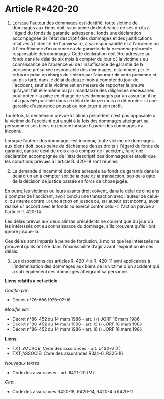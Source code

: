 # Article R*420-20

1. Lorsque l'auteur des dommages est identifié, toute victime de dommages aux biens doit, sous peine de déchéance de ses
droits à l'égard du fonds de garantie, adresser au fonds une déclaration accompagnée de l'état descriptif des dommages et des
justifications relatives à l'identité de l'adversaire, à sa responsabilité et à l'absence ou à l'insuffisance d'assurance ou
de garantie de la personne présumée responsable des dommages. Cette déclaration doit être adressée au fonds dans le délai de
six mois à compter du jour où la victime a eu connaissance de l'absence ou de l'insuffisance de garantie de la personne
présumée responsable des dommages, notamment par le refus de prise en charge du sinistre par l'assureur de cette personne et,
au plus tard, dans le délai de douze mois à compter du jour de l'accident, sauf si la victime est en mesure de rapporter la
preuve qu'ayant fait elle-même ou par mandataire des diligences nécessaires pour obtenir la prise en charge de ses dommages
par un assureur, il ne lui a pas été possible dans ce délai de douze mois de déterminer si une garantie d'assurance pouvait
ou non jouer à son profit.

Toutefois, la déchéance prévue à l'alinéa précédent n'est pas opposable à la victime de l'accident qui a subi à la fois des
dommages atteignant sa personne et ses biens ou encore lorsque l'auteur des dommages est inconnu.

Lorsque l'auteur des dommages est inconnu, toute victime de dommages aux biens doit, sous peine de déchéance de ses droits à
l'égard du fonds de garantie, dans le délai de trois ans à compter de l'accident, faire une déclaration accompagnée de l'état
descriptif des dommages et établir que les conditions prévues à l'article R. 420-18 sont réunies.

2. La demande d'indemnité doit être adressée au fonds de garantie dans le délai d'un an à compter soit de la date de la
transaction, soit de la date de la décision de justice passée en force de chose jugée.

En outre, les victimes ou leurs ayants droit doivent, dans le délai de cinq ans à compter de l'accident, avoir conclu une
transaction avec l'auteur de celui-ci ou intenté contre lui une action en justice ou, si l'auteur est inconnu, avoir réalisé
un accord avec le fonds ou exercé contre celui-ci l'action prévue à l'article R. 420-14.

Les délais prévus aux deux alinéas précédents ne courent que du jour où les intéressés ont eu connaissance du dommage, s'ils
prouvent qu'ils l'ont ignoré jusque-là.

Ces délais sont impartis à peine de forclusion, à moins que les intéressés ne prouvent qu'ils ont été dans l'impossibilité
d'agir avant l'expiration de ces délais.

3. Les dispositions des articles R. 420-4 à R. 420-11 sont applicables à l'indemnisation des dommages aux biens de la victime
d'un accident qui a subi également des dommages atteignant sa personne.

**Liens relatifs à cet article**

_Codifié par_:

  - Décret n°76-666 1976-07-16

_Modifié par_:

  - Décret n°86-452 du 14 mars 1986 - art. 1 () JORF 16 mars 1986
  - Décret n°86-452 du 14 mars 1986 - art. 13 () JORF 16 mars 1986
  - Décret n°86-452 du 14 mars 1986 - art. 16 () JORF 16 mars 1986

**Liens**:

  - TXT_SOURCE: Code des assurances - art. L420-6 (T)
  - TXT_ASSOCIE: Code des assurances R324-6, R325-16

_Nouveaux textes_:

  - Code des assurances - art. R421-20 (M)

_Cite_:

  - Code des assurances R420-18, R420-14, R420-4 à R420-11
